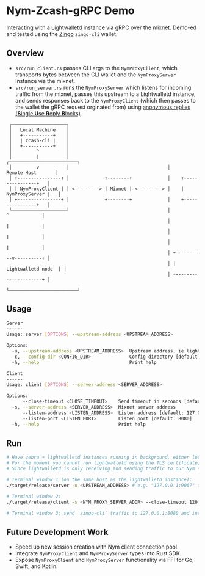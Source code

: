 # Nym-Zcash-gRPC Demo

Interacting with a Lightwalletd instance via gRPC over the mixnet. Demo-ed and tested using the [Zingo](https://github.com/zingolabs/zingolib?tab=readme-ov-file#zingo-cli) `zingo-cli` wallet.

## Overview
* `src/run_client.rs` passes CLI args to the `NymProxyClient`, which transports bytes between the CLI wallet and the `NymProxyServer` instance via the mixnet.
* `src/run_server.rs` runs the `NymProxyServer` which listens for incoming traffic from the mixnet, passes this upstream to a Lightwalletd instance, and sends responses back to the `NymProxyClient` (which then passes to the wallet the gRPC request orginated from) using [anonymous replies (**S**ingle **U**se **R**eply **B**locks)](https://nymtech.net/docs/architecture/traffic-flow.html#private-replies-using-surbs).
```
 ┌────────────────────┐                                                        
 │   Local Machine    │                                                        
 │   +-----------+    │                                                        
 │   | zcash-cli |    │                                                        
 │   +-----------+    │                                                        
 │         ^          │                                                        
 │         |          │                                    ┌─────────────────────────┐ 
 │         v          │                                    │       Remote Host       │ 
 │ +----------------+ │             +--------+             │    +----------------+   │ 
 │ | NymProxyClient | │ <---------> | Mixnet | <---------> │    | NymProxyServer |   │ 
 │ +----------------+ │             +--------+             │    +----------------+   │ 
 └────────────────────┘                                    │            ^            │ 
                                                           │            |            │ 
                                                           │            |            │ 
                                                           │            |            │ 
                                                           │ +----------v----------+ │ 
                                                           │ |  Lightwalletd node  | │ 
                                                           │ +---------------------+ │ 
                                                           └─────────────────────────┘ 
```
## Usage
```sh
Server
------
Usage: server [OPTIONS] --upstream-address <UPSTREAM_ADDRESS>

Options:
  -u, --upstream-address <UPSTREAM_ADDRESS>  Upstream address, ie lightwalletd address
  -c, --config-dir <CONFIG_DIR>              Config directory [default: /tmp/mixnet-client]
  -h, --help                                 Print help

Client
------
Usage: client [OPTIONS] --server-address <SERVER_ADDRESS>

Options:
      --close-timeout <CLOSE_TIMEOUT>    Send timeout in seconds [default: 10]
  -s, --server-address <SERVER_ADDRESS>  Mixnet server address
      --listen-address <LISTEN_ADDRESS>  Listen address [default: 127.0.0.1]
      --listen-port <LISTEN_PORT>        Listen port [default: 8080]
  -h, --help                             Print help
```

## Run
```sh
# Have zebra + lightwalletd instances running in background, either locally or on a remote host. 
# For the moment you cannot run lightwalletd using the TLS certificate, as requests are coming to/from localhost and not the cert address.
# Since lightwalletd is only receiving and sending traffic to our Nym server instance on the same server, this is not too much of an issue for the moment as traffic is encrypted as it moves through the mixnet, and the lightwalletd instance is on the same host as the Nym server instance.

# Terminal window 1 (on the same host as the lightwalletd instance):
./target/release/server -u <UPSTREAM_ADDRESS> # e.g. "127.0.0.1:9067" the default lightwalletd listening address

# Terminal window 2:
./target/release/client -s <NYM_PROXY_SERVER_ADDR> --close-timeout 120

# Terminal window 3: send `zingo-cli` traffic to 127.0.0.1:8080 and interact as per usual
```

## Future Development Work 
- Speed up new session creation with Nym client connection pool. 
- Integrate `NymProxyClient` and `NymProxyServer` types into Rust SDK. 
- Expose `NymProxyClient` and `NymProxyServer` functionality via FFI for Go, Swift, and Kotlin. 
